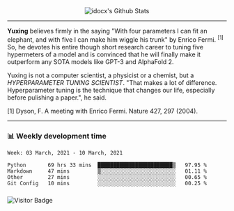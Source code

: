 <div align="center">
    <img align="center" src="https://github-readme-stats.vercel.app/api?username=idocx&show_icons=true&hide_border=true" alt="idocx's Github Stats"></img>
</div>

---

**Yuxing** believes firmly in the saying "With four parameters I can fit an elephant, and with five I can make him wiggle his trunk" by Enrico Fermi. <sup>[1]</sup> So, he devotes his entire though short research career to tuning five hypermeters of a model and is convinced that he will finally make it outperform any SOTA models like GPT-3 and AlphaFold 2.

Yuxing is not a computer scientist, a physicist or a chemist, but a *HYPERPARAMETER TUNING SCIENTIST*. "That makes a lot of difference. Hyperparameter tuning is the technique that changes our life, especially before pulishing a paper.", he said.

[1] Dyson, F. A meeting with Enrico Fermi. Nature 427, 297 (2004).


---

### 📊 Weekly development time
<!--START_SECTION:waka-->
```text
Week: 03 March, 2021 - 10 March, 2021

Python       69 hrs 33 mins  ████████████████████████▒   97.95 % 
Markdown     47 mins         ▒░░░░░░░░░░░░░░░░░░░░░░░░   01.11 % 
Other        27 mins         ░░░░░░░░░░░░░░░░░░░░░░░░░   00.65 % 
Git Config   10 mins         ░░░░░░░░░░░░░░░░░░░░░░░░░   00.25 % 
```
<!--END_SECTION:waka-->

### 

![Visitor Badge](https://visitor-badge.laobi.icu/badge?page_id=idocx.idocx)